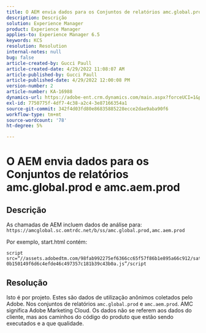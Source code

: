 ```yaml
---
title: O AEM envia dados para os Conjuntos de relatórios amc.global.prod e amc.aem.prod
description: Descrição
solution: Experience Manager
product: Experience Manager
applies-to: Experience Manager 6.5
keywords: KCS
resolution: Resolution
internal-notes: null
bug: false
article-created-by: Gucci Paull
article-created-date: 4/29/2022 11:08:07 AM
article-published-by: Gucci Paull
article-published-date: 4/29/2022 12:00:08 PM
version-number: 2
article-number: KA-16988
dynamics-url: https://adobe-ent.crm.dynamics.com/main.aspx?forceUCI=1&pagetype=entityrecord&etn=knowledgearticle&id=ca7ac9a4-acc7-ec11-a7b6-0022480a10ee
exl-id: 7750775f-4df7-4c38-a2c4-3e87166354a1
source-git-commit: 342f4d03fd80e86835885228ecce2dae9aba90f6
workflow-type: tm+mt
source-wordcount: '78'
ht-degree: 5%

---
```


# O AEM envia dados para os Conjuntos de relatórios amc.global.prod e amc.aem.prod

## Descrição



As chamadas de AEM incluem dados de análise para: `https://amcglobal.sc.omtrdc.net/b/ss/amc.global.prod,amc.aem.prod`

Por exemplo, start.html contém:

```
script src=“//assets.adobedtm.com/98fab992275ef6366cc65f57f86b1e895a66c912/satelliteLib-0b150149f6d6c4efde46c497357c181b39c43b0a.js”/script
```




## Resolução



Isto é por projeto. Estes são dados de utilização anônimos coletados pelo Adobe. Nos conjuntos de relatórios `amc.global.prod` e `amc.aem.prod`. AMC significa Adobe Marketing Cloud. Os dados não se referem aos dados do cliente, mas aos caminhos do código do produto que estão sendo executados e a que qualidade.
